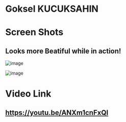 # Goksel KUCUKSAHIN

# Screen Shots 
## Looks more Beatiful while in action!

![image](https://user-images.githubusercontent.com/33639948/67120452-ffa61e80-f1f1-11e9-8da4-a1ab6d7b749e.png)

![image](https://user-images.githubusercontent.com/33639948/67120453-003eb500-f1f2-11e9-978c-d80de231bb5c.png)

# Video Link
## https://youtu.be/ANXm1cnFxQI

